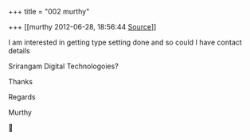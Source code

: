 +++
title = "002 murthy"

+++
[[murthy	2012-06-28, 18:56:44 [Source](https://groups.google.com/g/samskrita/c/8TWCYh14Mpc)]]



I am interested in getting type setting done and so could I have contact details

Srirangam Digital Technologoies?

Thanks

Regards

Murthy



